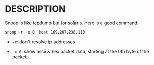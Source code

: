 # DESCRIPTION

Snoop is like tcpdump but for solaris. Here is a good command:

```
snoop -r -x 0 'host 169.207.238.110'
```

- `-r`:
  don't resolve ip addresses

- `-x 0`:
  show ascii & hex packet data, starting at the 0th byte of the packet.
